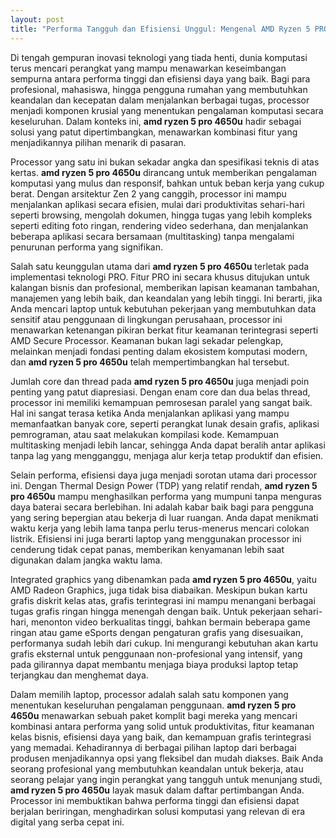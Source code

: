 ```yaml
---
layout: post
title: "Performa Tangguh dan Efisiensi Unggul: Mengenal AMD Ryzen 5 PRO 4650U"
---
```


Di tengah gempuran inovasi teknologi yang tiada henti, dunia komputasi terus mencari perangkat yang mampu menawarkan keseimbangan sempurna antara performa tinggi dan efisiensi daya yang baik. Bagi para profesional, mahasiswa, hingga pengguna rumahan yang membutuhkan keandalan dan kecepatan dalam menjalankan berbagai tugas, processor menjadi komponen krusial yang menentukan pengalaman komputasi secara keseluruhan. Dalam konteks ini, **amd ryzen 5 pro 4650u** hadir sebagai solusi yang patut dipertimbangkan, menawarkan kombinasi fitur yang menjadikannya pilihan menarik di pasaran.

Processor yang satu ini bukan sekadar angka dan spesifikasi teknis di atas kertas. **amd ryzen 5 pro 4650u** dirancang untuk memberikan pengalaman komputasi yang mulus dan responsif, bahkan untuk beban kerja yang cukup berat. Dengan arsitektur Zen 2 yang canggih, processor ini mampu menjalankan aplikasi secara efisien, mulai dari produktivitas sehari-hari seperti browsing, mengolah dokumen, hingga tugas yang lebih kompleks seperti editing foto ringan, rendering video sederhana, dan menjalankan beberapa aplikasi secara bersamaan (multitasking) tanpa mengalami penurunan performa yang signifikan.

Salah satu keunggulan utama dari **amd ryzen 5 pro 4650u** terletak pada implementasi teknologi PRO. Fitur PRO ini secara khusus ditujukan untuk kalangan bisnis dan profesional, memberikan lapisan keamanan tambahan, manajemen yang lebih baik, dan keandalan yang lebih tinggi. Ini berarti, jika Anda mencari laptop untuk kebutuhan pekerjaan yang membutuhkan data sensitif atau penggunaan di lingkungan perusahaan, processor ini menawarkan ketenangan pikiran berkat fitur keamanan terintegrasi seperti AMD Secure Processor. Keamanan bukan lagi sekadar pelengkap, melainkan menjadi fondasi penting dalam ekosistem komputasi modern, dan **amd ryzen 5 pro 4650u** telah mempertimbangkan hal tersebut.

Jumlah core dan thread pada **amd ryzen 5 pro 4650u** juga menjadi poin penting yang patut diapresiasi. Dengan enam core dan dua belas thread, processor ini memiliki kemampuan pemrosesan paralel yang sangat baik. Hal ini sangat terasa ketika Anda menjalankan aplikasi yang mampu memanfaatkan banyak core, seperti perangkat lunak desain grafis, aplikasi pemrograman, atau saat melakukan kompilasi kode. Kemampuan multitasking menjadi lebih lancar, sehingga Anda dapat beralih antar aplikasi tanpa lag yang mengganggu, menjaga alur kerja tetap produktif dan efisien.

Selain performa, efisiensi daya juga menjadi sorotan utama dari processor ini. Dengan Thermal Design Power (TDP) yang relatif rendah, **amd ryzen 5 pro 4650u** mampu menghasilkan performa yang mumpuni tanpa menguras daya baterai secara berlebihan. Ini adalah kabar baik bagi para pengguna yang sering bepergian atau bekerja di luar ruangan. Anda dapat menikmati waktu kerja yang lebih lama tanpa perlu terus-menerus mencari colokan listrik. Efisiensi ini juga berarti laptop yang menggunakan processor ini cenderung tidak cepat panas, memberikan kenyamanan lebih saat digunakan dalam jangka waktu lama.

Integrated graphics yang dibenamkan pada **amd ryzen 5 pro 4650u**, yaitu AMD Radeon Graphics, juga tidak bisa diabaikan. Meskipun bukan kartu grafis diskrit kelas atas, grafis terintegrasi ini mampu menangani berbagai tugas grafis ringan hingga menengah dengan baik. Untuk pekerjaan sehari-hari, menonton video berkualitas tinggi, bahkan bermain beberapa game ringan atau game eSports dengan pengaturan grafis yang disesuaikan, performanya sudah lebih dari cukup. Ini mengurangi kebutuhan akan kartu grafis eksternal untuk penggunaan non-profesional yang intensif, yang pada gilirannya dapat membantu menjaga biaya produksi laptop tetap terjangkau dan menghemat daya.

Dalam memilih laptop, processor adalah salah satu komponen yang menentukan keseluruhan pengalaman penggunaan. **amd ryzen 5 pro 4650u** menawarkan sebuah paket komplit bagi mereka yang mencari kombinasi antara performa yang solid untuk produktivitas, fitur keamanan kelas bisnis, efisiensi daya yang baik, dan kemampuan grafis terintegrasi yang memadai. Kehadirannya di berbagai pilihan laptop dari berbagai produsen menjadikannya opsi yang fleksibel dan mudah diakses. Baik Anda seorang profesional yang membutuhkan keandalan untuk bekerja, atau seorang pelajar yang ingin perangkat yang tangguh untuk menunjang studi, **amd ryzen 5 pro 4650u** layak masuk dalam daftar pertimbangan Anda. Processor ini membuktikan bahwa performa tinggi dan efisiensi dapat berjalan beriringan, menghadirkan solusi komputasi yang relevan di era digital yang serba cepat ini.
